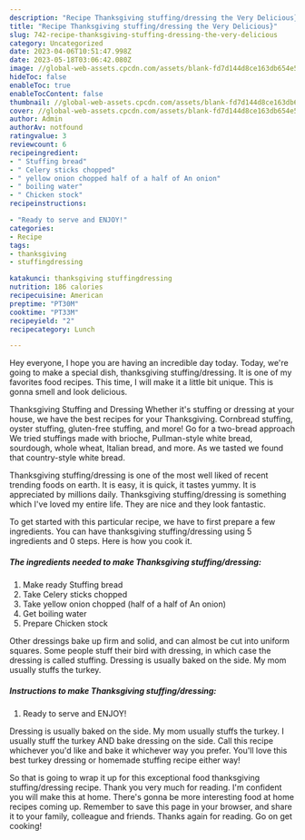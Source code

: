 ```yaml
---
description: "Recipe Thanksgiving stuffing/dressing the Very Delicious}"
title: "Recipe Thanksgiving stuffing/dressing the Very Delicious}"
slug: 742-recipe-thanksgiving-stuffing-dressing-the-very-delicious
category: Uncategorized
date: 2023-04-06T10:51:47.998Z
date: 2023-05-18T03:06:42.080Z
image: //global-web-assets.cpcdn.com/assets/blank-fd7d144d8ce163db654e5a02c40b08a2775adb7897d16e4062681dc7e1b2800f.png
hideToc: false
enableToc: true
enableTocContent: false
thumbnail: //global-web-assets.cpcdn.com/assets/blank-fd7d144d8ce163db654e5a02c40b08a2775adb7897d16e4062681dc7e1b2800f.png
cover: //global-web-assets.cpcdn.com/assets/blank-fd7d144d8ce163db654e5a02c40b08a2775adb7897d16e4062681dc7e1b2800f.png
author: Admin
authorAv: notfound
ratingvalue: 3
reviewcount: 6
recipeingredient:
- " Stuffing bread"
- " Celery sticks chopped"
- " yellow onion chopped half of a half of An onion"
- " boiling water"
- " Chicken stock"
recipeinstructions:

- "Ready to serve and ENJOY!"
categories:
- Recipe
tags:
- thanksgiving
- stuffingdressing

katakunci: thanksgiving stuffingdressing 
nutrition: 186 calories
recipecuisine: American
preptime: "PT30M"
cooktime: "PT33M"
recipeyield: "2"
recipecategory: Lunch

---
```



Hey everyone, I hope you are having an incredible day today. Today, we're going to make a special dish, thanksgiving stuffing/dressing. It is one of my favorites food recipes. This time, I will make it a little bit unique. This is gonna smell and look delicious.

Thanksgiving Stuffing and Dressing Whether it&#39;s stuffing or dressing at your house, we have the best recipes for your Thanksgiving. Cornbread stuffing, oyster stuffing, gluten-free stuffing, and more! Go for a two-bread approach We tried stuffings made with brioche, Pullman-style white bread, sourdough, whole wheat, Italian bread, and more. As we tasted we found that country-style white bread.

Thanksgiving stuffing/dressing is one of the most well liked of recent trending foods on earth. It is easy, it is quick, it tastes yummy. It is appreciated by millions daily. Thanksgiving stuffing/dressing is something which I've loved my entire life. They are nice and they look fantastic.


To get started with this particular recipe, we have to first prepare a few ingredients. You can have thanksgiving stuffing/dressing using 5 ingredients and 0 steps. Here is how you cook it.

<!--inarticleads1-->

##### The ingredients needed to make Thanksgiving stuffing/dressing:

1. Make ready  Stuffing bread
1. Take  Celery sticks chopped
1. Take  yellow onion chopped (half of a half of An onion)
1. Get  boiling water
1. Prepare  Chicken stock


Other dressings bake up firm and solid, and can almost be cut into uniform squares. Some people stuff their bird with dressing, in which case the dressing is called stuffing. Dressing is usually baked on the side. My mom usually stuffs the turkey. 

<!--inarticleads2-->

##### Instructions to make Thanksgiving stuffing/dressing:


1. Ready to serve and ENJOY!

Dressing is usually baked on the side. My mom usually stuffs the turkey. I usually stuff the turkey AND bake dressing on the side. Call this recipe whichever you&#39;d like and bake it whichever way you prefer. You&#39;ll love this best turkey dressing or homemade stuffing recipe either way! 

So that is going to wrap it up for this exceptional food thanksgiving stuffing/dressing recipe. Thank you very much for reading. I'm confident you will make this at home. There's gonna be more interesting food at home recipes coming up. Remember to save this page in your browser, and share it to your family, colleague and friends. Thanks again for reading. Go on get cooking!
